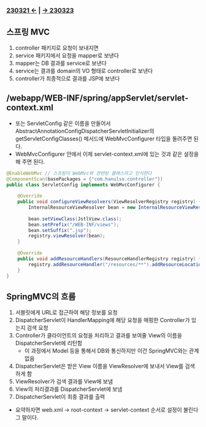 ﻿#
### [230321 ←](../../230130-_Spring/230321/) | [→ 230323](../../230130-_Spring/230323/)

## 스프링 MVC

1. controller 패키지로 요청이 보내지면
1. service 패키지에서 요청을 mapper로 보낸다
1. mapper는 DB 결과를 service로 보낸다
1. service는 결과를 domain의 VO 형태로 controller로 보낸다
1. controller가 최종적으로 결과를 JSP에 보낸다

## /webapp/WEB-INF/spring/appServlet/servlet-context.xml

- 또는 ServletConfig 같은 이름을 만들어서 AbstractAnnotationConfigDispatcherServletInitializer의 getServletConfigClasses() 메서드에 WebMvcConfigurer 타입을 돌려주면 된다.
- WebMvcConfigurer 안에서 이제 servlet-context.xml에 있는 것과 같은 설정을 해 주면 된다.
```java
@EnableWebMvc // 스프링이 WebMvc와 관련된 클래스라고 인식한다
@ComponentScan(basePackages = {"com.hanulso.controller"})
public class ServletConfig implements WebMvcConfigurer {
	
	@Override
	public void configureViewResolvers(ViewResolverRegistry registry) {
		InternalResourceViewResolver bean = new InternalResourceViewResolver();
		
		bean.setViewClass(JstlView.class);
		bean.setPrefix("/WEB-INF/views");
		bean.setSuffix(".jsp");
		registry.viewResolver(bean);
	}
	
	@Override
	public void addResourceHandlers(ResourceHandlerRegistry registry) {
		registry.addResourceHandler("/resources/**").addResourceLocations("/resources/");
	}
}
```

## SpringMVC의 흐름

1. 서블릿에게 URL로 접근하여 해당 정보를 요청
1. DispatcherServlet이 HandlerMapping에 해당 요청을 매핑한 Controller가 있는지 검색 요청
1. Controller가 클라이언트의 요청을 처리하고 결과를 보여줄 View의 이름을 DispatcherServlet에 리턴함
    - 이 과정에서 Model 등을 통해서 DB와 통신하지만 이건 SpringMVC와는 관계 없음
1. DispatcherServlet은 받은 View 이름을 ViewResolver에 보내서 View를 검색하게 함
1. ViewResolver가 검색 결과를 View에 보냄
1. View의 처리결과를 DispatcherServlet에 보냄
1. DispatcherServlet이 최종 결과를 출력
- 요약하자면 web.xml -> root-context -> servlet-context 순서로 설정이 불린다 그 말이다.